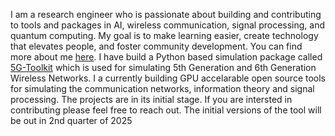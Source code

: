 I am a research engineer who is passionate about building and contributing to tools and packages in AI, wireless communication, signal processing, and quantum computing. My goal is to make learning easier, create technology that elevates people, and foster community development. You can find more about me  <a href="https://vikramsinghanttal.github.io/IIT-Kanpur/">here</a>. I have build a Python based simulation package called <a href="https://gigayasawireless.github.io/toolkit5G/">5G-Toolkit</a> which is used for simulating 5th Generation and 6th Generation Wireless Networks. I a currently building GPU accelarable open source tools for simulating the communication networks, information theory and signal processing. The projects are in its initial stage. If you are intersted in contributing please feel free to reach out. The initial versions of the tool will be out in 2nd quarter of 2025
